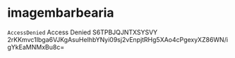 # imagembarbearia
<Error>
<Code>AccessDenied</Code>
<Message>Access Denied</Message>
<RequestId>S6TPBJQJNTXSYSVY</RequestId>
<HostId>2rKKmvc1Ibga6VJKgAsuHeIhbYNyi09sj2vEnpjtRHg5XAo4cPgexyXZ86WN/igYkEaMNMxBu8c=</HostId>
</Error>
